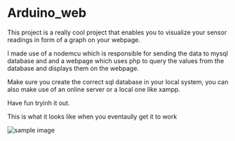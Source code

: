 # Arduino_web

This project is a really cool project that enables you to visualize your sensor readings in form of a graph on your webpage.

I made use of a nodemcu which is responsible for sending the data to mysql database and and a webpage which uses php to query the values from the database and displays them on the webpage.

Make sure you create the correct sql database in your local system, you can also make use of an online server or a local one like xampp.


Have fun tryinh it out.

This is what it looks like when you eventaully get it to work


![sample image](https://github.com/hope205/Visual_temp/blob/master/pics/visualization.png)
